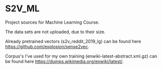 # S2V_ML
Project sources for Machine Learning Course.

The data sets are not uploaded, due to their size.

Already pretrained vectors (s2v_reddit_2019_lg) can be found here https://github.com/explosion/sense2vec.

Corpus's I've used for my own training (enwiki-latest-abstract.xml.gz) can be found here https://dumps.wikimedia.org/enwiki/latest/.
